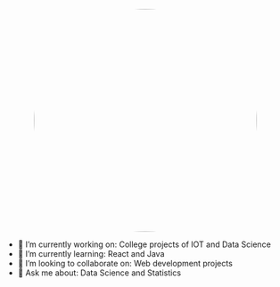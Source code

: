 
<p align="center">
<img src="https://images.squarespace-cdn.com/content/v1/5c4e5b6131d4df315bb28528/1592471255405-E4019ITEHR89GU2L02IK/image-asset.gif" style="width: 400px; height: 400px; border-radius:50%;" alt="">
</p>

<p>
  

- 🔭 I’m currently working on: College projects of IOT and Data Science
- 🌱 I’m currently learning: React and Java
- 👯 I’m looking to collaborate on: Web development projects
- 💬 Ask me about: Data Science and Statistics
<!-- - 📫 How to reach me: <img src=""
- 😄 Pronouns: ...
- ⚡ Fun fact: ... -->
  
</p>
